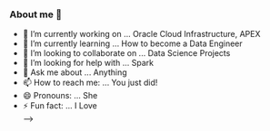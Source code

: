 ### About me 👋

- 🔭 I’m currently working on ... Oracle Cloud Infrastructure, APEX
- 🌱 I’m currently learning ... How to become a Data Engineer 
- 👯 I’m looking to collaborate on ... Data Science Projects
- 🤔 I’m looking for help with ... Spark
- 💬 Ask me about ... Anything
- 📫 How to reach me: ... You just did!
- 😄 Pronouns: ... She
- ⚡ Fun fact: ... I Love  
-->

